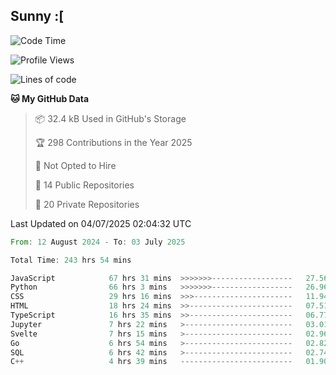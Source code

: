 ## Sunny :[

<!--START_SECTION:waka-->
![Code Time](http://img.shields.io/badge/Code%20Time-245%20hrs%201%20min-blue)

![Profile Views](http://img.shields.io/badge/Profile%20Views-4-blue)

![Lines of code](https://img.shields.io/badge/From%20Hello%20World%20I%27ve%20Written-291.6%20thousand%20lines%20of%20code-blue)

**🐱 My GitHub Data** 

> 📦 32.4 kB Used in GitHub's Storage 
 > 
> 🏆 298 Contributions in the Year 2025
 > 
> 🚫 Not Opted to Hire
 > 
> 📜 14 Public Repositories 
 > 
> 🔑 20 Private Repositories 
 > 

 Last Updated on 04/07/2025 02:04:32 UTC
<!--END_SECTION:waka-->

<!--START_SECTION:code-->

```rust
From: 12 August 2024 - To: 03 July 2025

Total Time: 243 hrs 54 mins

JavaScript            67 hrs 31 mins  >>>>>>>------------------   27.56 %
Python                66 hrs 3 mins   >>>>>>>------------------   26.96 %
CSS                   29 hrs 16 mins  >>>----------------------   11.94 %
HTML                  18 hrs 24 mins  >>-----------------------   07.51 %
TypeScript            16 hrs 35 mins  >>-----------------------   06.77 %
Jupyter               7 hrs 22 mins   >------------------------   03.01 %
Svelte                7 hrs 15 mins   >------------------------   02.96 %
Go                    6 hrs 54 mins   >------------------------   02.82 %
SQL                   6 hrs 42 mins   >------------------------   02.74 %
C++                   4 hrs 39 mins   -------------------------   01.90 %
```

<!--END_SECTION:code-->
